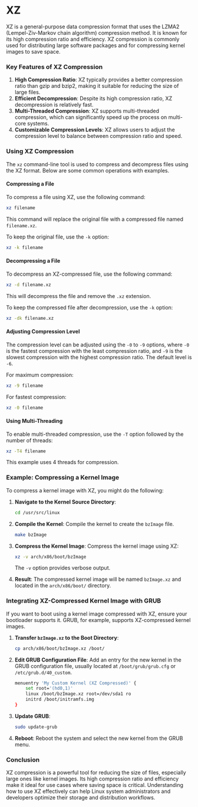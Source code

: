 # XZ

XZ is a general-purpose data compression format that uses the LZMA2 (Lempel-Ziv-Markov chain algorithm) compression method. It is known for its high compression ratio and efficiency. XZ compression is commonly used for distributing large software packages and for compressing kernel images to save space.

### Key Features of XZ Compression

1. **High Compression Ratio**: XZ typically provides a better compression ratio than gzip and bzip2, making it suitable for reducing the size of large files.
2. **Efficient Decompression**: Despite its high compression ratio, XZ decompression is relatively fast.
3. **Multi-Threaded Compression**: XZ supports multi-threaded compression, which can significantly speed up the process on multi-core systems.
4. **Customizable Compression Levels**: XZ allows users to adjust the compression level to balance between compression ratio and speed.

### Using XZ Compression

The `xz` command-line tool is used to compress and decompress files using the XZ format. Below are some common operations with examples.

#### Compressing a File

To compress a file using XZ, use the following command:
```bash
xz filename
```
This command will replace the original file with a compressed file named `filename.xz`.

To keep the original file, use the `-k` option:
```bash
xz -k filename
```

#### Decompressing a File

To decompress an XZ-compressed file, use the following command:
```bash
xz -d filename.xz
```
This will decompress the file and remove the `.xz` extension.

To keep the compressed file after decompression, use the `-k` option:
```bash
xz -dk filename.xz
```

#### Adjusting Compression Level

The compression level can be adjusted using the `-0` to `-9` options, where `-0` is the fastest compression with the least compression ratio, and `-9` is the slowest compression with the highest compression ratio. The default level is `-6`.

For maximum compression:
```bash
xz -9 filename
```

For fastest compression:
```bash
xz -0 filename
```

#### Using Multi-Threading

To enable multi-threaded compression, use the `-T` option followed by the number of threads:
```bash
xz -T4 filename
```
This example uses 4 threads for compression.

### Example: Compressing a Kernel Image

To compress a kernel image with XZ, you might do the following:

1. **Navigate to the Kernel Source Directory**:
   ```bash
   cd /usr/src/linux
   ```

2. **Compile the Kernel**:
   Compile the kernel to create the `bzImage` file.
   ```bash
   make bzImage
   ```

3. **Compress the Kernel Image**:
   Compress the kernel image using XZ:
   ```bash
   xz -v arch/x86/boot/bzImage
   ```
   The `-v` option provides verbose output.

4. **Result**:
   The compressed kernel image will be named `bzImage.xz` and located in the `arch/x86/boot/` directory.

### Integrating XZ-Compressed Kernel Image with GRUB

If you want to boot using a kernel image compressed with XZ, ensure your bootloader supports it. GRUB, for example, supports XZ-compressed kernel images.

1. **Transfer `bzImage.xz` to the Boot Directory**:
   ```bash
   cp arch/x86/boot/bzImage.xz /boot/
   ```

2. **Edit GRUB Configuration File**:
   Add an entry for the new kernel in the GRUB configuration file, usually located at `/boot/grub/grub.cfg` or `/etc/grub.d/40_custom`.

   ```sh
   menuentry 'My Custom Kernel (XZ Compressed)' {
       set root='(hd0,1)'
       linux /boot/bzImage.xz root=/dev/sda1 ro
       initrd /boot/initramfs.img
   }
   ```

3. **Update GRUB**:
   ```bash
   sudo update-grub
   ```

4. **Reboot**:
   Reboot the system and select the new kernel from the GRUB menu.

### Conclusion

XZ compression is a powerful tool for reducing the size of files, especially large ones like kernel images. Its high compression ratio and efficiency make it ideal for use cases where saving space is critical. Understanding how to use XZ effectively can help Linux system administrators and developers optimize their storage and distribution workflows.
